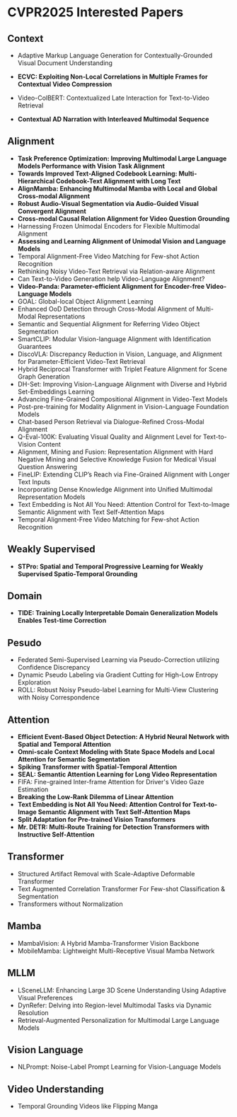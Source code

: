 # CVPR2025 Interested Papers

## Context

- Adaptive Markup Language Generation for Contextually-Grounded Visual Document Understanding
  
- **ECVC: Exploiting Non-Local Correlations in Multiple Frames for Contextual Video Compression**
  
- Video-ColBERT: Contextualized Late Interaction for Text-to-Video Retrieval
- **Contextual AD Narration with Interleaved Multimodal Sequence**


## Alignment

- **Task Preference Optimization: Improving Multimodal Large Language Models Performance with Vision Task Alignment**
- **Towards Improved Text-Aligned Codebook Learning: Multi-Hierarchical Codebook-Text Alignment with Long Text**
- **AlignMamba: Enhancing Multimodal Mamba with Local and Global Cross-modal Alignment**
- **Robust Audio-Visual Segmentation via Audio-Guided Visual Convergent Alignment**
- **Cross-modal Causal Relation Alignment for Video Question Grounding**
- Harnessing Frozen Unimodal Encoders for Flexible Multimodal Alignment
- **Assessing and Learning Alignment of Unimodal Vision and Language Models**
- Temporal Alignment-Free Video Matching for Few-shot Action Recognition
- Rethinking Noisy Video-Text Retrieval via Relation-aware Alignment
- Can Text-to-Video Generation help Video-Language Alignment?
- **Video-Panda: Parameter-efficient Alignment for Encoder-free Video-Language Models**
- GOAL: Global-local Object Alignment Learning
- Enhanced OoD Detection through Cross-Modal Alignment of Multi-Modal Representations
- Semantic and Sequential Alignment for Referring Video Object Segmentation
- SmartCLIP: Modular Vision-language Alignment with Identification Guarantees
- DiscoVLA: Discrepancy Reduction in Vision, Language, and Alignment for Parameter-Efficient Video-Text Retrieval
- Hybrid Reciprocal Transformer with Triplet Feature Alignment for Scene Graph Generation
- DH-Set: Improving Vision-Language Alignment with Diverse and Hybrid Set-Embeddings Learning
- Advancing Fine-Grained Compositional Alignment in Video-Text Models
- Post-pre-training for Modality Alignment in Vision-Language Foundation Models
- Chat-based Person Retrieval via Dialogue-Refined Cross-Modal Alignment
- Q-Eval-100K: Evaluating Visual Quality and Alignment Level for Text-to-Vision Content
- Alignment, Mining and Fusion: Representation Alignment with Hard Negative Mining and Selective Knowledge Fusion for Medical Visual Question Answering
- FineLIP: Extending CLIP’s Reach via Fine-Grained Alignment with Longer Text Inputs
- Incorporating Dense Knowledge Alignment into Unified Multimodal Representation Models
- Text Embedding is Not All You Need: Attention Control for Text-to-Image Semantic Alignment with Text Self-Attention Maps
- Temporal Alignment-Free Video Matching for Few-shot Action Recognition

## Weakly Supervised

- **STPro: Spatial and Temporal Progressive Learning for Weakly Supervised Spatio-Temporal Grounding**

## Domain

- **TIDE: Training Locally Interpretable Domain Generalization Models Enables Test-time Correction**

## Pesudo

- Federated Semi-Supervised Learning via Pseudo-Correction utilizing Confidence Discrepancy
- Dynamic Pseudo Labeling via Gradient Cutting for High-Low Entropy Exploration
- ROLL: Robust Noisy Pseudo-label Learning for Multi-View Clustering with Noisy Correspondence

## Attention

- **Efficient Event-Based Object Detection: A Hybrid Neural Network with Spatial and Temporal Attention**
- **Omni-scale Context Modeling with State Space Models and Local Attention for Semantic Segmentation**
- **Spiking Transformer with Spatial-Temporal Attention**
- **SEAL: Semantic Attention Learning for Long Video Representation**
- FIFA: Fine-grained Inter-frame Attention for Driver's Video Gaze Estimation
- **Breaking the Low-Rank Dilemma of Linear Attention**
- **Text Embedding is Not All You Need: Attention Control for Text-to-Image Semantic Alignment with Text Self-Attention Maps**
- **Split Adaptation for Pre-trained Vision Transformers**
- **Mr. DETR: Multi-Route Training for Detection Transformers with Instructive Self-Attention**

## Transformer

- Structured Artifact Removal with Scale-Adaptive Deformable Transformer
- Text Augmented Correlation Transformer For Few-shot Classification & Segmentation
- Transformers without Normalization



## Mamba

- MambaVision: A Hybrid Mamba-Transformer Vision Backbone
- MobileMamba: Lightweight Multi-Receptive Visual Mamba Network

## MLLM

- LSceneLLM: Enhancing Large 3D Scene Understanding Using Adaptive Visual Preferences
- DynRefer: Delving into Region-level Multimodal Tasks via Dynamic Resolution
- Retrieval-Augmented Personalization for Multimodal Large Language Models

## Vision Language 

- NLPrompt: Noise-Label Prompt Learning for Vision-Language Models

## Video Understanding

- Temporal Grounding Videos like Flipping Manga